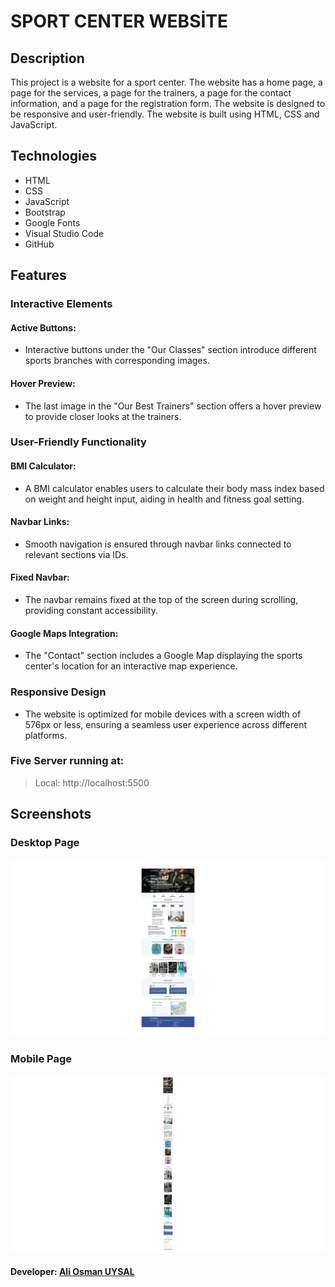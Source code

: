 # SPORT CENTER WEBSİTE

## Description
This project is a website for a sport center. The website has a home page, a page for the services, a page for the trainers, a page for the contact information, and a page for the registration form. The website is designed to be responsive and user-friendly. The website is built using HTML, CSS and JavaScript.

## Technologies
- HTML
- CSS
- JavaScript
- Bootstrap
- Google Fonts
- Visual Studio Code
- GitHub

## Features
### Interactive Elements
#### Active Buttons: 
- Interactive buttons under the "Our Classes" section introduce different sports branches with corresponding images.
#### Hover Preview: 
- The last image in the "Our Best Trainers" section offers a hover preview to provide closer looks at the trainers.
### User-Friendly Functionality
#### BMI Calculator: 
- A BMI calculator enables users to calculate their body mass index based on weight and height input, aiding in health and fitness goal setting.
#### Navbar Links: 
- Smooth navigation is ensured through navbar links connected to relevant sections via IDs.
#### Fixed Navbar: 
- The navbar remains fixed at the top of the screen during scrolling, providing constant accessibility.
#### Google Maps Integration: 
- The "Contact" section includes a Google Map displaying the sports center's location for an interactive map experience.
### Responsive Design
- The website is optimized for mobile devices with a screen width of 576px or less, ensuring a seamless user experience across different platforms.

 ### Five Server running at:
  > Local:    http://localhost:5500


## Screenshots
### Desktop Page
![Dekstop Page](./images/Masaüstü_Görünüm.png)
### Mobile Page
![Mobile Page](./images/Mobil_Görünüm.png)

#### Developer: [Ali Osman UYSAL](https://www.linkedin.com/in/aliosmanuysal/)


